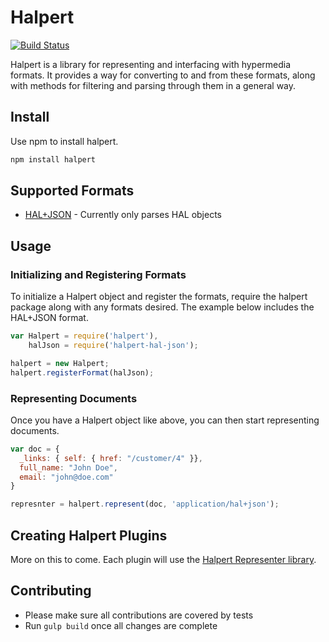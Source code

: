 # Halpert

[![Build Status](https://travis-ci.org/smizell/halpert.png?branch=master)](https://travis-ci.org/smizell/halpert)

Halpert is a library for representing and interfacing with hypermedia formats. It provides a way for converting to and from these formats, along with methods for filtering and parsing through them in a general way.

## Install

Use npm to install halpert.

```bash
npm install halpert
```

## Supported Formats

* [HAL+JSON](https://github.com/smizell/halpert-hal-json) - Currently only parses HAL objects

## Usage

### Initializing and Registering Formats

To initialize a Halpert object and register the formats, require the halpert package along with any formats desired. The example below includes the HAL+JSON format.

```javascript
var Halpert = require('halpert'),
    halJson = require('halpert-hal-json');

halpert = new Halpert;
halpert.registerFormat(halJson);
```

### Representing Documents

Once you have a Halpert object like above, you can then start representing documents.

```javascript
var doc = {
  _links: { self: { href: "/customer/4" }},
  full_name: "John Doe",
  email: "john@doe.com"
}

represnter = halpert.represent(doc, 'application/hal+json');
```

## Creating Halpert Plugins

More on this to come. Each plugin will use the [Halpert Representer library](http://github.com/smizell/halpert-representer).

## Contributing

* Please make sure all contributions are covered by tests
* Run `gulp build` once all changes are complete